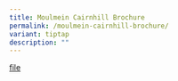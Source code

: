 ```yaml
---
title: Moulmein Cairnhill Brochure
permalink: /moulmein-cairnhill-brochure/
variant: tiptap
description: ""
---
```

<p><a href="/files/25_J11426_MocaConstituencyBrochure_Single_20_03.pdf" rel="noopener nofollow" target="_blank">file</a>
</p>